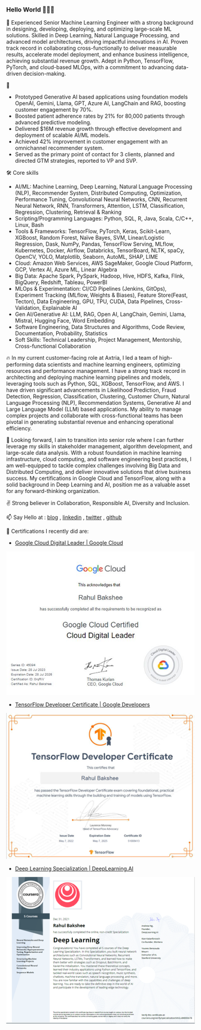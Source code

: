 ### Hello World 👋👋👋
🦾 Experienced Senior Machine Learning Engineer with a strong background in designing, developing, deploying, and optimizing large-scale ML solutions. Skilled in Deep Learning, Natural Language Processing, and advanced model architectures, driving impactful innovations in AI. Proven track record in collaborating cross-functionally to deliver measurable results, accelerate model deployment, and enhance business intelligence, achieving substantial revenue growth. Adept in Python, TensorFlow, PyTorch, and cloud-based MLOps, with a commitment to advancing data-driven decision-making.

🚀  
- Prototyped Generative AI based applications using foundation models OpenAI, Gemini, Llama, GPT, Azure AI, LangChain and RAG, boosting customer engagement by 70%.
- Boosted patient adherence rates by 21% for 80,000 patients through advanced predictive modeling.
- Delivered $16M revenue growth through effective development and deployment of scalable AI/ML models.
- Achieved 42% improvement in customer engagement with an omnichannel recommender system.
- Served as the primary point of contact for 3 clients, planned and directed GTM strategies, reported to VP and SVP.

🛠 Core skills 
- AI/ML: Machine Learning, Deep Learning, Natural Language Processing (NLP), Recommender System, Distributed Computing, Optimization, Performance Tuning, Convolutional Neural Networks, CNN, Recurrent Neural Network, RNN, Transformers, Attention, LSTM, Classification, Regression, Clustering, Retrieval & Ranking
- Scripting/Programming Languages: Python, SQL, R, Java, Scala, C/C++, Linux, Bash
- Tools & Frameworks: TensorFlow, PyTorch, Keras, Scikit-Learn, XGBoost, Random Forest, Naïve Bayes, SVM, Linear/Logistic Regression, Dask, NumPy, Pandas, TensorFlow Serving, MLflow, Kubernetes, Docker, Airflow, Databricks, TensorBoard, NLTK, spaCy, OpenCV, YOLO, Matplotlib, Seaborn, AutoML, SHAP, LIME
- Cloud: Amazon Web Services, AWS SageMaker, Google Cloud Platform, GCP, Vertex AI, Azure ML, Linear Algebra
- Big Data: Apache Spark, PySpark, Hadoop, Hive, HDFS, Kafka, Flink, BigQuery, Redshift, Tableau, PowerBI
- MLOps & Experimentation: CI/CD Pipelines (Jenkins, GitOps), Experiment Tracking (MLflow, Weights & Biases), Feature Store(Feast, Tecton), Data Engineering, GPU, TPU, CUDA, Data Pipelines, Cross-Validation, Explainable AI
- Gen AI/Generative AI: LLM, RAG, Open AI, LangChain, Gemini, Llama, Mistral, Hugging Face, Word Embedding
- Software Engineering, Data Structures and Algorithms, Code Review, Documentation, Probability, Statistics
- Soft Skills: Technical Leadership, Project Management, Mentorship, Cross-functional Collaboration

🔥 In my current customer-facing role at Axtria, I led a team of high-performing data scientists and machine learning engineers, optimizing resources and performance management. I have a strong track record in architecting and deploying machine learning pipelines and models, leveraging tools such as Python, SQL, XGBoost, TensorFlow, and AWS. I have driven significant advancements in Likelihood Prediction, Fraud Detection, Regression, Classification, Clustering, Customer Churn, Natural Language Processing (NLP), Recommendation Systems, Generative AI and Large Language Model (LLM) based applications. My ability to manage complex projects and collaborate with cross-functional teams has been pivotal in generating substantial revenue and enhancing operational efficiency.

🔭 Looking forward, I aim to transition into senior role where I can further leverage my skills in stakeholder management, algorithm development, and large-scale data analysis. With a robust foundation in machine learning infrastructure, cloud computing, and software engineering best practices, I am well-equipped to tackle complex challenges involving Big Data and Distributed Computing, and deliver innovative solutions that drive business success. My certifications in Google Cloud and TensorFlow, along with a solid background in Deep Learning and AI, position me as a valuable asset for any forward-thinking organization.

✌️ Strong believer in Collaboration, Responsible AI, Diversity and Inclusion.

📫 Say Hello at : 
[blog](https://rahulbakshee.github.io/iWriteHere/) , 
[linkedin](https://www.linkedin.com/in/rahulbakshee/) , 
[twitter](https://twitter.com/rahulbakshee) , 
[github](https://github.com/rahulbakshee) 


🥇 Certifications I recently did are:

- [Google Cloud Digital Leader | Google Cloud ](https://www.linkedin.com/feed/update/urn:li:activity:7092018468090245121/)
<img src="gcp.jpg" style="width:600px;height:400;">

- [TensorFlow Developer Certificate | Google Developers ](https://www.credential.net/3804a043-b11d-42a0-adc6-80c34aadb592)
<img src="tf-certificate.PNG" style="width:600px;height:400;">

- [Deep Learning Specialization | DeepLearning.AI ](https://rahulbakshee.github.io/iWriteHere/2021/12/31/Deep-Learning-Specialization.html)
<img src="tf-dl-specialization.PNG" style="width:600px;height:400;">




<!--
**rahulbakshee/rahulbakshee** is a ✨ _special_ ✨ repository because its `README.md` (this file) appears on your GitHub profile.

Here are some ideas to get you started:

- 🔭 I’m currently working on ...
- 🌱 I’m currently learning ...
- 👯 I’m looking to collaborate on ...
- 🤔 I’m looking for help with ...
- 💬 Ask me about ...
- 📫 How to reach me: ...
- 😄 Pronouns: ...
- ⚡ Fun fact: ...
-->

